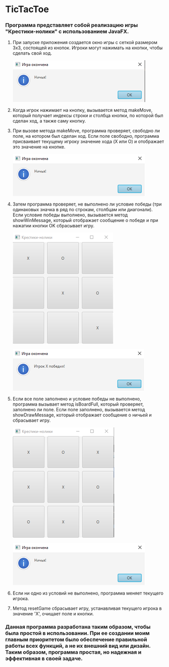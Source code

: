 # TicTacToe

### Программа представляет собой реализацию игры "Крестики-нолики" с использованием JavaFX.

1. При запуске приложения создается окно игры с сеткой размером 3x3, состоящей из кнопок. Игроки могут нажимать на кнопки, чтобы сделать свой ход.

   ![img.png](imgs/img.png)

2. Когда игрок нажимает на кнопку, вызывается метод makeMove, который получает индексы строки и столбца кнопки, по которой был сделан ход, а также саму кнопку.

3. При вызове метода makeMove, программа проверяет, свободно ли поле, на котором был сделан ход. Если поле свободно, программа присваивает текущему игроку значение хода (X или O) и отображает это значение на кнопке.

   ![img_1.png](imgs/img_1.png)

4. Затем программа проверяет, не выполнено ли условие победы (три одинаковых значка в ряд по строкам, столбцам или диагонали). Если условие победы выполнено, вызывается метод showWinMessage, который отображает сообщение о победе и при нажатии кнопки OK сбрасывает игру.

   ![img_2.png](imgs/img_2.png)

   ![img_3.png](imgs/img_3.png)

5. Если все поле заполнено и условие победы не выполнено, программа вызывает метод isBoardFull, который проверяет, заполнено ли поле. Если поле заполнено, вызывается метод showDrawMessage, который отображает сообщение о ничьей и сбрасывает игру.

   ![img_4.png](imgs/img_4.png)

   ![img_1.png](imgs/img_1.png)

6. Если ни одно из условий не выполнено, программа меняет текущего игрока.

7. Метод resetGame сбрасывает игру, устанавливая текущего игрока в значение 'X', очищает поле и кнопки.

### Данная программа разработана таким образом, чтобы была простой в использовании. При ее создании моим главным приоритетом было обеспечение правильной работы всех функций, а не их внешний вид или дизайн. Таким образом, программа простая, но надежная и эффективная в своей задаче.
